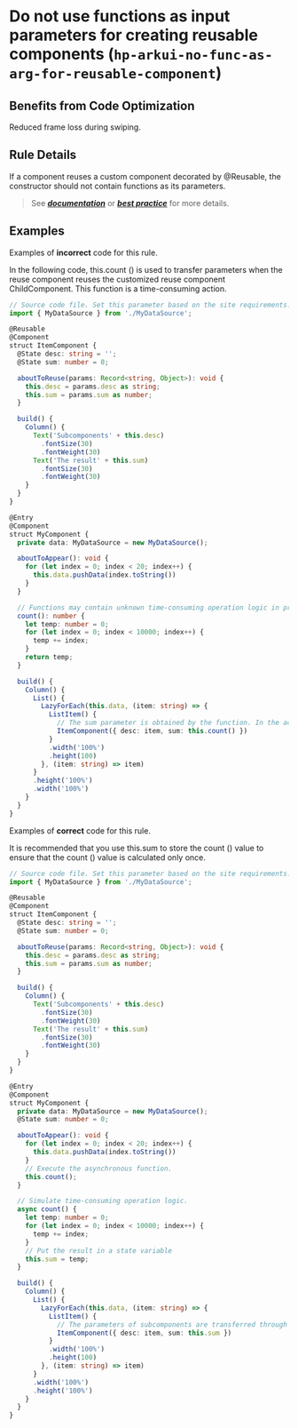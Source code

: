 # Do not use functions as input parameters for creating reusable components (`hp-arkui-no-func-as-arg-for-reusable-component`)

## Benefits from Code Optimization
Reduced frame loss during swiping.

## Rule Details
If a component reuses a custom component decorated by @Reusable, the constructor should not contain functions as its parameters.

> See [***documentation***](https://developer.huawei.com/consumer/{{region}}/doc/harmonyos-guides-{{apiVersion}}/ide_hp-arkui-no-func-as-arg-for-reusable-component-{{apiVersion}}) or [***best practice***](https://developer.huawei.com/consumer/cn/doc/best-practices-V5/bpta-component-reuse-V5#section18721184816136) for more details.

## Examples

Examples of **incorrect** code for this rule.

In the following code, this.count () is used to transfer parameters when the reuse component reuses the customized reuse component ChildComponent. This function is a time-consuming action.
```ts
// Source code file. Set this parameter based on the site requirements.
import { MyDataSource } from './MyDataSource';

@Reusable
@Component
struct ItemComponent {
  @State desc: string = '';
  @State sum: number = 0;

  aboutToReuse(params: Record<string, Object>): void {
    this.desc = params.desc as string;
    this.sum = params.sum as number;
  }

  build() {
    Column() {
      Text('Subcomponents' + this.desc)
        .fontSize(30)
        .fontWeight(30)
      Text('The result' + this.sum)
        .fontSize(30)
        .fontWeight(30)
    }
  }
}

@Entry
@Component
struct MyComponent {
  private data: MyDataSource = new MyDataSource();

  aboutToAppear(): void {
    for (let index = 0; index < 20; index++) {
      this.data.pushData(index.toString())
    }
  }

  // Functions may contain unknown time-consuming operation logic in practice. In this example, loop functions are used to simulate time-consuming operations.
  count(): number {
    let temp: number = 0;
    for (let index = 0; index < 10000; index++) {
      temp += index;
    }
    return temp;
  }

  build() {
    Column() {
      List() {
        LazyForEach(this.data, (item: string) => {
          ListItem() {
            // The sum parameter is obtained by the function. In the actual development scenario, the time-consuming operations that may occur in the function cannot be predicted. Each time the component is reused, the function is invoked repeatedly.
            ItemComponent({ desc: item, sum: this.count() })
          }
          .width('100%')
          .height(100)
        }, (item: string) => item)
      }
      .height('100%')
      .width('100%')
    }
  }
}
```

Examples of **correct** code for this rule.

It is recommended that you use this.sum to store the count () value to ensure that the count () value is calculated only once.
```ts
// Source code file. Set this parameter based on the site requirements.
import { MyDataSource } from './MyDataSource';

@Reusable
@Component
struct ItemComponent {
  @State desc: string = '';
  @State sum: number = 0;

  aboutToReuse(params: Record<string, Object>): void {
    this.desc = params.desc as string;
    this.sum = params.sum as number;
  }

  build() {
    Column() {
      Text('Subcomponents' + this.desc)
        .fontSize(30)
        .fontWeight(30)
      Text('The result' + this.sum)
        .fontSize(30)
        .fontWeight(30)
    }
  }
}

@Entry
@Component
struct MyComponent {
  private data: MyDataSource = new MyDataSource();
  @State sum: number = 0;

  aboutToAppear(): void {
    for (let index = 0; index < 20; index++) {
      this.data.pushData(index.toString())
    }
    // Execute the asynchronous function.
    this.count();
  }

  // Simulate time-consuming operation logic.
  async count() {
    let temp: number = 0;
    for (let index = 0; index < 10000; index++) {
      temp += index;
    }
    // Put the result in a state variable
    this.sum = temp;
  }

  build() {
    Column() {
      List() {
        LazyForEach(this.data, (item: string) => {
          ListItem() {
            // The parameters of subcomponents are transferred through state variables.
            ItemComponent({ desc: item, sum: this.sum })
          }
          .width('100%')
          .height(100)
        }, (item: string) => item)
      }
      .width('100%')
      .height('100%')
    }
  }
}
```